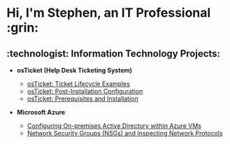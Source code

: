 <h1>Hi, I'm Stephen, an IT Professional :grin:

<h2>:technologist: Information Technology Projects:</h2>

- <b>osTicket (Help Desk Ticketing System)</b>
  - [osTicket: Ticket Lifecycle Examples](https://github.com/StephenShellie/ticket-lifecycle)
  - [osTicket: Post-Installation Configuration](https://github.com/StephenShellie/post-install-config)
  - [osTicket: Prerequisites and Installation](https://github.com/StephenShellie/osticket-prereqs)
 
- <b>Microsoft Azure</b>
  - [Configuring On-premises Active Directory within Azure VMs](https://github.com/StephenShellie/configure-ad)
  - [Network Security Groups (NSGs) and Inspecting Network Protocols](https://github.com/StephenShellie/azure-network-protocols)
